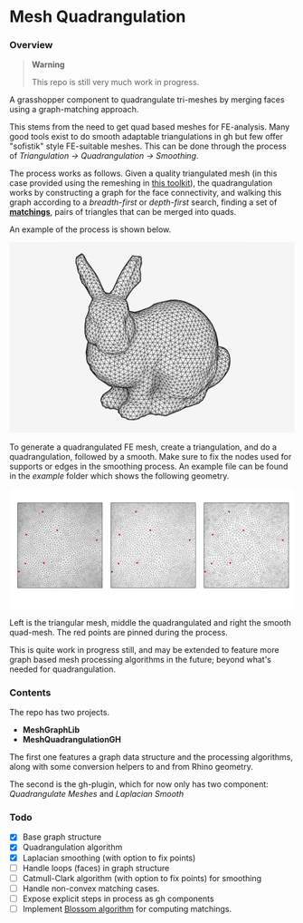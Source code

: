 # Mesh Quadrangulation

### Overview

> **Warning**
> 
> This repo is still very much work in progress.

A grasshopper component to quadrangulate tri-meshes by merging faces using a graph-matching approach.

This stems from the need to get quad based meshes for FE-analysis. Many good tools exist to do smooth adaptable triangulations in gh but few
offer "sofistik" style FE-suitable meshes. This can be done through the process of *Triangulation -> Quadrangulation -> Smoothing*.

The process works as follows. Given a quality triangulated mesh (in this case provided using the remeshing in [this toolkit](https://github.com/joelhi/g3-gh)), the quadrangulation works by constructing a graph for the face connectivity, and walking this graph according to a *breadth-first* or *depth-first* search, finding a set of [**matchings**](https://en.wikipedia.org/wiki/Matching_(graph_theory)), pairs of triangles that can be merged into quads.

An example of the process is shown below.

![Example](img/quadrangulation2.gif)

To generate a quadrangulated FE mesh, create a triangulation, and do a quadrangulation, followed by a smooth. Make sure to fix the nodes used for supports or edges in the smoothing process. An example file can be found in the *example* folder which shows the following geometry.

![Example_planar](img/planar_mesh_crop.png)

Left is the triangular mesh, middle the quadrangulated and right the smooth quad-mesh. The red points are pinned during the process.

This is quite work in progress still, and may be extended to feature more graph based mesh processing algorithms in the future; beyond what's needed for quadrangulation.

### Contents

The repo has two projects. 

- **MeshGraphLib**
- **MeshQuadrangulationGH**

The first one features a graph data structure and the processing algorithms, along with some conversion helpers to and from Rhino geometry.

The second is the gh-plugin, which for now only has two component: *Quadrangulate Meshes* and *Laplacian Smooth*


### Todo

- [x] Base graph structure
- [x] Quadrangulation algorithm
- [x] Laplacian smoothing (with option to fix points)
- [ ] Handle loops (faces) in graph structure
- [ ] Catmull-Clark algorithm (with option to fix points) for smoothing
- [ ] Handle non-convex matching cases.
- [ ] Expose explicit steps in process as gh components
- [ ] Implement [Blossom algorithm](https://en.wikipedia.org/wiki/Blossom_algorithm) for computing matchings.
